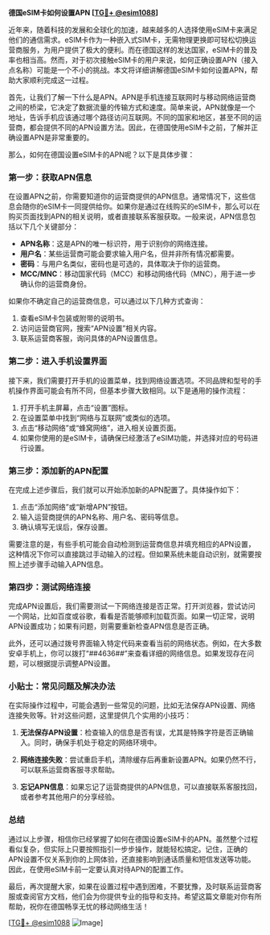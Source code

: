 **德国eSIM卡如何设置APN [[TG💪+ @esim1088](https://t.me/s/esim1088)]**

近年来，随着科技的发展和全球化的加速，越来越多的人选择使用eSIM卡来满足他们的通信需求。eSIM卡作为一种嵌入式SIM卡，无需物理更换即可轻松切换运营商服务，为用户提供了极大的便利。而在德国这样的发达国家，eSIM卡的普及率也相当高。然而，对于初次接触eSIM卡的用户来说，如何正确设置APN（接入点名称）可能是一个不小的挑战。本文将详细讲解德国eSIM卡如何设置APN，帮助大家顺利完成这一过程。

首先，让我们了解一下什么是APN。APN是手机连接互联网时与移动网络运营商之间的桥梁，它决定了数据流量的传输方式和速度。简单来说，APN就像是一个地址，告诉手机应该通过哪个路径访问互联网。不同的国家和地区，甚至不同的运营商，都会提供不同的APN设置方法。因此，在德国使用eSIM卡之前，了解并正确设置APN是非常重要的。

那么，如何在德国设置eSIM卡的APN呢？以下是具体步骤：

### 第一步：获取APN信息

在设置APN之前，你需要知道你的运营商提供的APN信息。通常情况下，这些信息会随你的eSIM卡一同提供给你。如果你是通过在线购买的eSIM卡，那么可以在购买页面找到APN的相关说明，或者直接联系客服获取。一般来说，APN信息包括以下几个关键部分：

- **APN名称**：这是APN的唯一标识符，用于识别你的网络连接。
- **用户名**：某些运营商可能会要求输入用户名，但并非所有情况都需要。
- **密码**：与用户名类似，密码也是可选的，具体取决于你的运营商。
- **MCC/MNC**：移动国家代码（MCC）和移动网络代码（MNC），用于进一步确认你的运营商身份。

如果你不确定自己的运营商信息，可以通过以下几种方式查询：

1. 查看eSIM卡包装或附带的说明书。
2. 访问运营商官网，搜索“APN设置”相关内容。
3. 联系运营商客服，询问具体的APN设置信息。

### 第二步：进入手机设置界面

接下来，我们需要打开手机的设置菜单，找到网络设置选项。不同品牌和型号的手机操作界面可能会有所不同，但基本步骤大致相同。以下是通用的操作流程：

1. 打开手机主屏幕，点击“设置”图标。
2. 在设置菜单中找到“网络与互联网”或类似的选项。
3. 点击“移动网络”或“蜂窝网络”，进入相关设置页面。
4. 如果你使用的是eSIM卡，请确保已经激活了eSIM功能，并选择对应的号码进行设置。

### 第三步：添加新的APN配置

在完成上述步骤后，我们就可以开始添加新的APN配置了。具体操作如下：

1. 点击“添加网络”或“新增APN”按钮。
2. 输入运营商提供的APN名称、用户名、密码等信息。
3. 确认填写无误后，保存设置。

需要注意的是，有些手机可能会自动检测到运营商信息并填充相应的APN设置，这种情况下你可以直接跳过手动输入的过程。但如果系统未能自动识别，就需要按照上述步骤手动输入APN信息。

### 第四步：测试网络连接

完成APN设置后，我们需要测试一下网络连接是否正常。打开浏览器，尝试访问一个网站，比如百度或谷歌，看看是否能够顺利加载页面。如果一切正常，说明APN设置成功；如果有问题，则需要重新检查APN信息是否正确。

此外，还可以通过拨号界面输入特定代码来查看当前的网络状态。例如，在大多数安卓手机上，你可以拨打“*#*#4636#*#*”来查看详细的网络信息。如果发现存在问题，可以根据提示调整APN设置。

### 小贴士：常见问题及解决办法

在实际操作过程中，可能会遇到一些常见的问题，比如无法保存APN设置、网络连接失败等。针对这些问题，这里提供几个实用的小技巧：

1. **无法保存APN设置**：检查输入的信息是否有误，尤其是特殊字符是否正确输入。同时，确保手机处于稳定的网络环境中。
   
2. **网络连接失败**：尝试重启手机，清除缓存后再重新设置APN。如果仍然不行，可以联系运营商客服寻求帮助。

3. **忘记APN信息**：如果忘记了运营商提供的APN信息，可以直接联系客服找回，或者参考其他用户的分享经验。

### 总结

通过以上步骤，相信你已经掌握了如何在德国设置eSIM卡的APN。虽然整个过程看似复杂，但实际上只要按照指引一步步操作，就能轻松搞定。记住，正确的APN设置不仅关系到你的上网体验，还直接影响到通话质量和短信发送等功能。因此，在使用eSIM卡前一定要认真对待APN的配置工作。

最后，再次提醒大家，如果在设置过程中遇到困难，不要犹豫，及时联系运营商客服或查阅官方文档，他们会为你提供专业的指导和支持。希望这篇文章能对你有所帮助，祝你在德国畅享无忧的移动网络生活！

[[TG💪+ @esim1088](https://t.me/s/esim1088) ![Image](https://i.postimg.cc/4NQfJmqS/Snipaste-2025-05-13-00-14-12.png)]